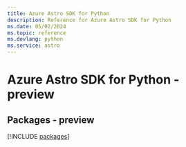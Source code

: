 ```yaml
---
title: Azure Astro SDK for Python
description: Reference for Azure Astro SDK for Python
ms.date: 05/02/2024
ms.topic: reference
ms.devlang: python
ms.service: astro
---
```

# Azure Astro SDK for Python - preview
## Packages - preview
[!INCLUDE [packages](astro-index.md)]